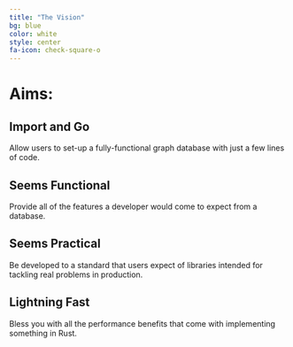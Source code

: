 ```yaml
---
title: "The Vision"
bg: blue
color: white
style: center
fa-icon: check-square-o
---
```


# Aims:

## **Import and Go**
Allow users to set-up a fully-functional graph database with just a few lines of code.
## **Seems Functional**
Provide all of the features a developer would come to expect from a database.
## **Seems Practical**
Be developed to a standard that users expect of libraries intended for tackling real problems in production.
## **Lightning Fast**
Bless you with all the performance benefits that come with implementing something in Rust.
